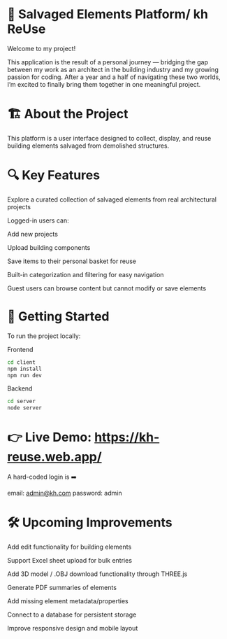 # 🧱 Salvaged Elements Platform/ kh ReUse
Welcome to my project!

This application is the result of a personal journey — bridging the gap between my work as an architect in the building industry and my growing passion for coding. After a year and a half of navigating these two worlds, I’m excited to finally bring them together in one meaningful project. 

# 🏗️ About the Project
This platform is a user interface designed to collect, display, and reuse building elements salvaged from demolished structures.

# 🔍 Key Features
Explore a curated collection of salvaged elements from real architectural projects

Logged-in users can:

Add new projects

Upload building components

Save items to their personal basket for reuse

Built-in categorization and filtering for easy navigation

Guest users can browse content but cannot modify or save elements

# 🚀 Getting Started
To run the project locally:

Frontend
```bash
cd client
npm install
npm run dev
```
Backend
```bash
cd server
node server
```

# 👉 Live Demo: https://kh-reuse.web.app/
A hard-coded login is ➡️

email: admin@kh.com
password: admin


# 🛠️ Upcoming Improvements
 Add edit functionality for building elements

 Support Excel sheet upload for bulk entries

 Add 3D model / .OBJ download functionality through THREE.js

 Generate PDF summaries of elements

 Add missing element metadata/properties

 Connect to a database for persistent storage

 Improve responsive design and mobile layout